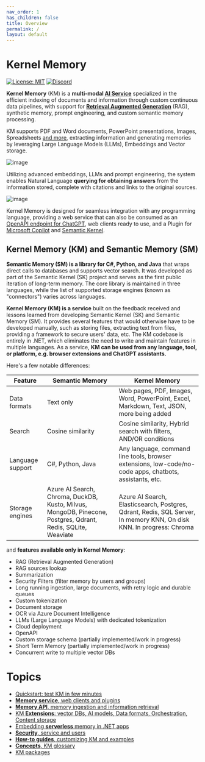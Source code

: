 ```yaml
---
nav_order: 1
has_children: false
title: Overview
permalink: /
layout: default
---
```

# Kernel Memory

[![License: MIT](https://img.shields.io/github/license/microsoft/kernel-memory)](https://github.com/microsoft/kernel-memory/blob/main/LICENSE)
[![Discord](https://img.shields.io/discord/1063152441819942922?label=Discord&logo=discord&logoColor=white&color=d82679)](https://aka.ms/KMdiscord)

**Kernel Memory** (KM) is a **multi-modal [AI Service](service/Service/README.md)**
specialized in the efficient indexing of documents and information through custom continuous data
pipelines, with support for
**[Retrieval Augmented Generation](https://en.wikipedia.org/wiki/Prompt_engineering#Retrieval-augmented_generation)** (RAG),
synthetic memory, prompt engineering, and custom semantic memory processing.

KM supports PDF and Word documents, PowerPoint presentations, Images, Spreadsheets [and more](extensions/data-formats),
extracting information and generating memories by leveraging Large Language Models (LLMs), Embeddings and Vector
storage.

![image](https://github.com/microsoft/kernel-memory/assets/371009/31894afa-d19e-4e9b-8d0f-cb889bf5c77f)

Utilizing advanced embeddings, LLMs and prompt engineering, the system enables Natural Language
**querying for obtaining answers** from the information stored, complete with citations
and links to the original sources.

![image](https://github.com/microsoft/kernel-memory/assets/371009/c5f0f6c3-814f-45bf-b055-063f23ed80ea)

Kernel Memory is designed for seamless integration with any programming language, providing a
web service that can also be consumed as an [OpenAPI endpoint for ChatGPT](https://openai.com/blog/chatgpt-plugins),
web clients ready to use, and a Plugin
for [Microsoft Copilot](https://www.microsoft.com/microsoft-365/blog/2023/05/23/empowering-every-developer-with-plugins-for-microsoft-365-copilot)
and [Semantic Kernel](https://github.com/microsoft/semantic-kernel).

## Kernel Memory (KM) and Semantic Memory (SM)

**Semantic Memory (SM) is a library for C#, Python, and Java** that wraps direct calls
to databases and supports vector search. It was developed as part of the Semantic
Kernel (SK) project and serves as the first public iteration of long-term memory.
The core library is maintained in three languages, while the list of supported
storage engines (known as "connectors") varies across languages.

**Kernel Memory (KM) is a service** built on the feedback received and lessons learned
from developing Semantic Kernel (SK) and Semantic Memory (SM). It provides several
features that would otherwise have to be developed manually, such as storing files,
extracting text from files, providing a framework to secure users' data, etc.
The KM codebase is entirely in .NET, which eliminates the need to write and maintain
features in multiple languages. As a service, **KM can be used from any language, tool,
or platform, e.g. browser extensions and ChatGPT assistants.**

Here's a few notable differences:

| Feature          | Semantic Memory                                                                                              | Kernel Memory                                                                                           |
|------------------|--------------------------------------------------------------------------------------------------------------|---------------------------------------------------------------------------------------------------------|
| Data formats     | Text only                                                                                                    | Web pages, PDF, Images, Word, PowerPoint, Excel, Markdown, Text, JSON, more being added                 |
| Search           | Cosine similarity                                                                                            | Cosine similarity, Hybrid search with filters, AND/OR conditions                                        |
| Language support | C#, Python, Java                                                                                             | Any language, command line tools, browser extensions, low-code/no-code apps, chatbots, assistants, etc. |
| Storage engines  | Azure AI Search, Chroma, DuckDB, Kusto, Milvus, MongoDB, Pinecone, Postgres, Qdrant, Redis, SQLite, Weaviate | Azure AI Search, Elasticsearch, Postgres, Qdrant, Redis, SQL Server, In memory KNN, On disk KNN. In progress: Chroma |

and **features available only in Kernel Memory**:

* RAG (Retrieval Augmented Generation)
* RAG sources lookup
* Summarization
* Security Filters (filter memory by users and groups)
* Long running ingestion, large documents, with retry logic and durable queues
* Custom tokenization
* Document storage
* OCR via Azure Document Intelligence
* LLMs (Large Language Models) with dedicated tokenization
* Cloud deployment
* OpenAPI
* Custom storage schema (partially implemented/work in progress)
* Short Term Memory (partially implemented/work in progress)
* Concurrent write to multiple vector DBs

# Topics

* [Quickstart: test KM in few minutes](quickstart)
* [**Memory service**, web clients and plugins](service)
* [**Memory API**, memory ingestion and information retrieval](functions)
* [KM **Extensions**: vector DBs, AI models, Data formats, Orchestration, Content storage](extensions)
* [Embedding **serverless** memory in .NET apps](serverless)
* [**Security**, service and users](security)
* [**How-to guides**, customizing KM and examples](how-to)
* [**Concepts**, KM glossary](concepts)
* [KM packages](packages)
